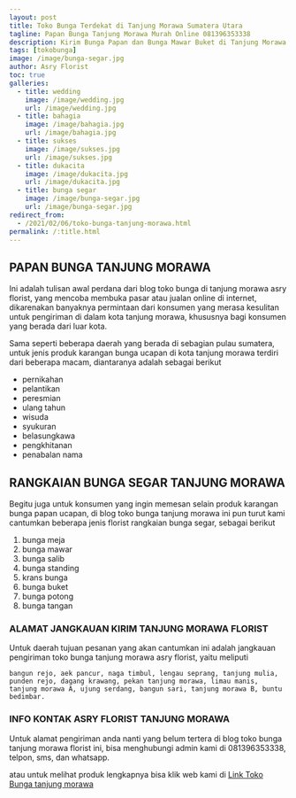 ```yaml
---
layout: post
title: Toko Bunga Terdekat di Tanjung Morawa Sumatera Utara
tagline: Papan Bunga Tanjung Morawa Murah Online 081396353338
description: Kirim Bunga Papan dan Bunga Mawar Buket di Tanjung Morawa kini semakin mudah dan simpel karena hadirnya salah satu florist tanjung morawa terbaik.
tags: [tokobunga]
image: /image/bunga-segar.jpg
author: Asry Florist
toc: true
galleries:
  - title: wedding
    image: /image/wedding.jpg
    url: /image/wedding.jpg
  - title: bahagia
    image: /image/bahagia.jpg
    url: /image/bahagia.jpg
  - title: sukses
    image: /image/sukses.jpg
    url: /image/sukses.jpg
  - title: dukacita
    image: /image/dukacita.jpg
    url: /image/dukacita.jpg
  - title: bunga segar
    image: /image/bunga-segar.jpg
    url: /image/bunga-segar.jpg
redirect_from:
  - /2021/02/06/toko-bunga-tanjung-morawa.html
permalink: /:title.html
---
```


## PAPAN BUNGA TANJUNG MORAWA
Ini adalah tulisan awal perdana dari blog toko bunga di tanjung morawa asry florist, yang mencoba membuka pasar atau jualan online di internet, dikarenakan banyaknya permintaan dari konsumen yang merasa kesulitan untuk pengiriman di dalam kota tanjung morawa, khususnya bagi konsumen yang berada dari luar kota.

Sama seperti beberapa daerah yang berada di sebagian pulau sumatera, untuk jenis produk karangan bunga ucapan di kota tanjung morawa terdiri dari beberapa macam, diantaranya
adalah sebagai berikut
- pernikahan
- pelantikan
- peresmian
- ulang tahun
- wisuda
- syukuran
- belasungkawa
- pengkhitanan
- penabalan nama

## RANGKAIAN BUNGA SEGAR TANJUNG MORAWA

Begitu juga untuk konsumen yang ingin memesan selain produk karangan bunga papan ucapan, di blog toko bunga tanjung morawa ini pun turut kami cantumkan beberapa jenis florist rangkaian bunga segar, sebagai berikut
1. bunga meja
2. bunga mawar
3. bunga salib
4. bunga standing
5. krans bunga
6. bunga buket
7. bunga potong
8. bunga tangan

### ALAMAT JANGKAUAN KIRIM TANJUNG MORAWA FLORIST

Untuk daerah tujuan pesanan yang akan cantumkan ini adalah jangkauan pengiriman toko bunga tanjung morawa asry florist, yaitu meliputi

```
bangun rejo, aek pancur, naga timbul, lengau seprang, tanjung mulia, punden rejo, dagang krawang, pekan tanjung morawa, limau manis, tanjung morawa A, ujung serdang, bangun sari, tanjung morawa B, buntu bedimbar.
```

### INFO KONTAK ASRY FLORIST TANJUNG MORAWA

Untuk alamat pengiriman anda nanti yang belum tertera di blog toko bunga tanjung morawa florist ini, bisa menghubungi admin kami di 081396353338, telpon, sms, dan whatsapp.

atau untuk melihat produk lengkapnya bisa klik web kami di [Link Toko Bunga tanjung morawa](https://www.tokobungaasryflorist.com "toko bunga di tanjung morawa")
